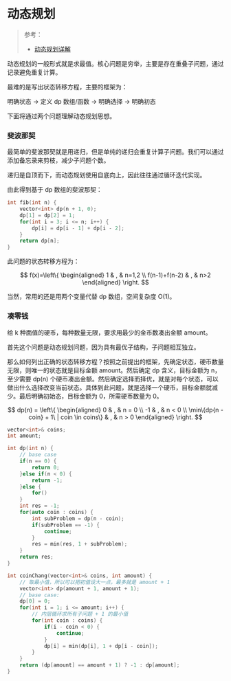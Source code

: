 # 动态规划

> 参考：
> 
> - [动态规划详解](https://labuladong.gitbook.io/algo/dong-tai-gui-hua-xi-lie/dong-tai-gui-hua-xiang-jie-jin-jie)

动态规划的一般形式就是求最值。核心问题是穷举，主要是存在重叠子问题，通过记录避免重复计算。

最难的是写出状态转移方程，主要的框架为：

明确状态 -> 定义 dp 数组/函数 -> 明确选择 -> 明确初态

下面将通过两个问题理解动态规划思想。

### 斐波那契

最简单的斐波那契就是用递归，但是单纯的递归会重复计算子问题。我们可以通过添加备忘录来剪枝，减少子问题个数。

递归是自顶而下，而动态规划使用自底向上，因此往往通过循环迭代实现。

由此得到基于 dp 数组的斐波那契：

```c++
int fib(int n) {
    vector<int> dp(n + 1, 0);
    dp[1] = dp[2] = 1;
    for(int i = 3; i <= n; i++) {
        dp[i] = dp[i - 1] + dp[i - 2];
    }
    return dp[n];
}
```

此问题的状态转移方程为：

$$
f(x)=\left\{
\begin{aligned}
1 & , & n=1,2 \\
f(n-1)+f(n-2) & , & n>2
\end{aligned}
\right.
$$

当然，常用的还是用两个变量代替 dp 数组，空间复杂度 O(1)。

### 凑零钱

给 k 种面值的硬币，每种数量无限，要求用最少的金币数凑出金额 amount。

首先这个问题是动态规划问题，因为具有最优子结构，子问题相互独立。

那么如何列出正确的状态转移方程？按照之前提出的框架，先确定状态，硬币数量无限，则唯一的状态就是目标金额 amount。然后确定 dp 含义，目标金额为 n，至少需要 dp(n) 个硬币凑出金额。然后确定选择而择优，就是对每个状态，可以做出什么选择改变当前状态。具体到此问题，就是选择一个硬币，目标金额就减少。最后明确初始态，目标金额为 0，所需硬币数量为 0。

$$
dp(n) = \left\{
\begin{aligned}
0 & , & n = 0 \\
-1 & , & n < 0 \\
\min\{dp{n - coin} + 1\ | coin \in coins\} & , & n > 0
\end{aligned}
\right.
$$

```c++ tab="暴力递归"
vector<int>& coins;
int amount;

int dp(int n) {
    // base case
    if(n == 0) {
        return 0;
    }else if(n < 0) {
        return -1;
    }else {
        for()
    }
    int res = -1;
    for(auto coin : coins) {
        int subProblem = dp(n - coin);
        if(subProblem == -1) {
            continue;
        }
        res = min(res, 1 + subProblem);
    }
    return res;
}
```

```c++ tab="dp 数组"
int coinChang(vector<int>& coins, int amount) {
    // 取最小值，所以可以把初值设大一点，最多就是 amount + 1
    vector<int> dp(amount + 1, amount + 1);
    // base case:
    dp[0] = 0;
    for(int i = 1; i <= amount; i++) {
        // 内层循环求所有子问题 + 1 的最小值
        for(int coin : coins) {
            if(i - coin < 0) {
                continue;
            }
            dp[i] = min(dp[i], 1 + dp[i - coin]);
        }
    }
    return (dp[amount] == amount + 1) ? -1 : dp[amount];
}
```

